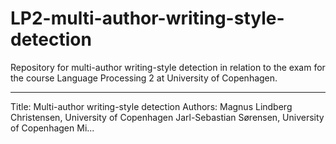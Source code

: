 # LP2-multi-author-writing-style-detection
Repository for multi-author writing-style detection in relation to the exam for the course Language Processing 2 at University of Copenhagen.

---
Title: Multi-author writing-style detection
Authors: Magnus Lindberg Christensen, University of Copenhagen
         Jarl-Sebastian Sørensen, University of Copenhagen
         Mi...
